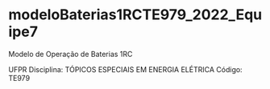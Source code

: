# modeloBaterias1RCTE979_2022_Equipe7
Modelo de Operação de Baterias 1RC


UFPR
Disciplina: TÓPICOS ESPECIAIS EM ENERGIA ELÉTRICA Código: TE979 
